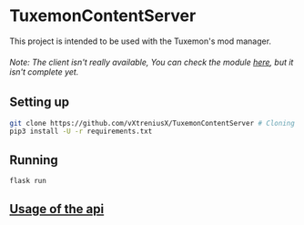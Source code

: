 # TuxemonContentServer
This project is intended to be used with the Tuxemon's mod manager.
###### Note: The client isn't really available, You can check the module [here](https://github.com/vXtreniusX/Tuxemon/blob/mod-managment/tuxemon/mod_manager.py), but it isn't complete yet.

Setting up
-------------
```bash
git clone https://github.com/vXtreniusX/TuxemonContentServer # Cloning the repository
pip3 install -U -r requirements.txt
```

Running
-----------
```
flask run
```

## [Usage of the api](/USAGE.md)
